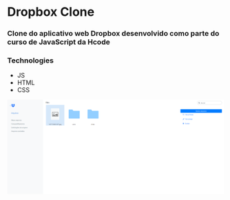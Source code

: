 # Dropbox Clone

### Clone do aplicativo web Dropbox desenvolvido como parte do curso de JavaScript da Hcode <br />

### Technologies

- JS
- HTML
- CSS

![screenshot](https://github.com/franconienow/dropbox-clone/blob/main/screenshots/Screenshot.png)
